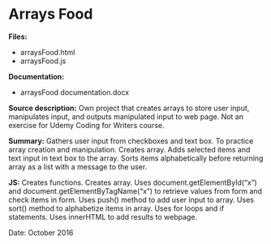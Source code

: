# Arrays Food

**Files:**
* arraysFood.html
* arraysFood.js

**Documentation:** 
* arraysFood documentation.docx

**Source description:** Own project that creates arrays to store user input, manipulates input, and outputs manipulated input to web page. Not an exercise for Udemy Coding for Writers course.

**Summary:** Gathers user input from checkboxes and text box. To practice array creation and manipulation. Creates array. Adds selected items and text input in text box to the array. Sorts items alphabetically before returning array as a list with a message to the user.  

**JS:** Creates functions. Creates array. Uses document.getElementById(“x”) and document.getElementByTagName(“x”) to retrieve values from form and check items in form. Uses push() method to add user input to array. Uses sort() method to alphabetize items in array. Uses for loops and if statements. Uses innerHTML to add results to webpage.

Date: October 2016